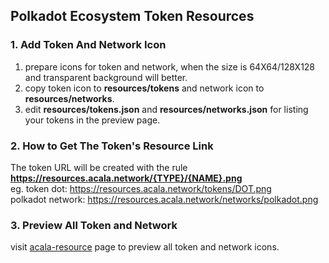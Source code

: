 ## Polkadot Ecosystem Token Resources

### 1. Add Token And Network Icon
  1. prepare icons for token and network, when the size is 64X64/128X128 and transparent background will better.
  2. copy token icon to **resources/tokens** and network icon to **resources/networks**.
  3. edit **resources/tokens.json** and **resources/networks.json** for listing your tokens in the preview page.

### 2. How to Get The Token's Resource Link
  The token URL will be created with the rule **https://resources.acala.network/{TYPE}/{NAME}.png**   
  eg.
  token dot: https://resources.acala.network/tokens/DOT.png   
  polkadot network: https://resources.acala.network/networks/polkadot.png
  
### 3. Preview All Token and Network
  visit [acala-resource](https://resources.acala.network) page to preview all token and network icons.
